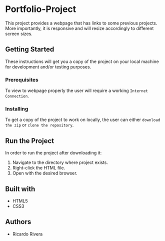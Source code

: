 # Portfolio-Project
This project provides a webpage that has links to some previous projects.
More importantly, it is responsive and will resize accordingly to different screen sizes. 

## Getting Started
These instructions will get you a copy of the project on your local machine for development and/or testing purposes.

### Prerequisites
To view to webpage properly the user will require a working `Internet Connection`. 

### Installing
To get a copy of the project to work on locally, the user can either `download the zip` or `clone the repository`.

## Run the Project
In order to run the project after downloading it:
1) Navigate to the directory where project exists. 
2) Right-click the HTML file.
3) Open with the desired browser.

## Built with
* HTML5
* CSS3

## Authors
* Ricardo Rivera  